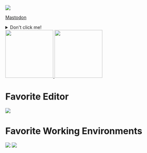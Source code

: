 ![](https://komarev.com/ghpvc/?username=cyberpanda&label=PROFILE+VIEWS&color=brightgreen)

<a rel="me" href="https://infosec.exchange/@cyberpanda">Mastodon</a>
<details>
<summary>Don't click me!</summary>
<br>
  
  # You little rebel, have a good one!
  
  ![](https://c.tenor.com/sYlRuyDBOjsAAAAd/rick-roll-dp-panda.gif)
</details>

  <a href="https://github.com/cyberpanda" style="width: 100%">
      <img src="https://github-readme-stats.vercel.app/api?username=cyberpanda&show_icons=true" alt="" height="150px"/>
      <img src="https://github-readme-stats.vercel.app/api/top-langs/?username=cyberpanda&layout=compact" alt="" height="150px"/>
  </a>


# Favorite Editor
![](https://img.shields.io/badge/Visual_Studio_Code-0078D4?style=for-the-badge&logo=visual%20studio%20code&logoColor=white)

# Favorite Working Environments
![](https://img.shields.io/badge/Linux-FCC624?style=for-the-badge&logo=linux&logoColor=black)
![](https://img.shields.io/badge/mac%20os-000000?style=for-the-badge&logo=apple&logoColor=white)
